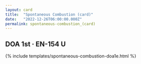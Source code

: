 ```yaml
---
layout: card
title:  "Spontaneous Combustion (card)"
date:   "2022-12-26T06:00:00.000Z"
permalink: spontaneous-combustion_(card)
---
```


## DOA 1st &middot; EN-154 U

{% include templates/spontaneous-combustion-doa1e.html %}
